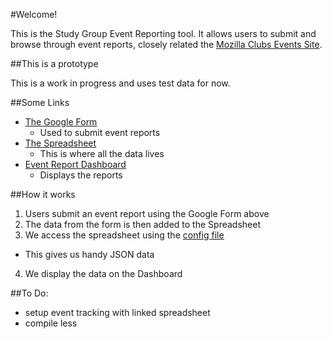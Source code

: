 #Welcome!

This is the Study Group Event Reporting tool. It allows users to submit and browse through event reports, closely related the [Mozilla Clubs Events Site](https://github.com/mozilla/clubs-events/).

##This is a prototype

This is a work in progress and uses test data for now.

##Some Links

* [The Google Form](https://goo.gl/forms/S8mA5ifjJYnPGDsC2)
  * Used to submit event reports
* [The Spreadsheet](https://docs.google.com/spreadsheets/d/1d8ec26hMX-pTQmH5vNlmprXhrin9tYjJOcsEn3_hvRI/edit?usp=sharing)
  * This is where all the data lives
* [Event Report Dashboard](http://mozillascience.github.io/studyGroupEvents/)
  * Displays the reports

##How it works

1. Users submit an event report using the Google Form above
2. The data from the form is then added to the Spreadsheet
3. We access the spreadsheet using the [config file](js/config.js)
  * This gives us handy JSON data
4. We display the data on the Dashboard


##To Do:

* setup event tracking with linked spreadsheet
* compile less
